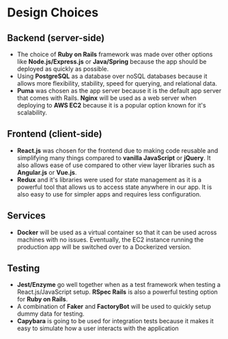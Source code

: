 # Design Choices

## Backend (server-side)
* The choice of **Ruby on Rails** framework was made over other options like **Node.js/Express.js** or **Java/Spring** because the app should be deployed as quickly as possible.
* Using **PostgreSQL** as a database over noSQL databases because it allows more flexibility, stability, speed for querying, and relational data.
* **Puma** was chosen as the app server because it is the default app server that comes with Rails. **Nginx** will be used as a web server when deploying to **AWS EC2** because it is a popular option known for it's scalability.

## Frontend (client-side)
* **React.js** was chosen for the frontend due to making code reusable and simplifying many things compared to **vanilla JavaScript** or **jQuery**. It also allows ease of use compared to other view layer libraries such as **Angular.js** or **Vue.js**.
* **Redux** and it's libraries were used for state management as it is a powerful tool that allows us to access state anywhere in our app. It is also easy to use for simpler apps and requires less configuration.

## Services
* **Docker** will be used as a virtual container so that it can be used across machines with no issues. Eventually, the EC2 instance running the production app will be switched over to a Dockerized version.

## Testing
* **Jest/Enzyme** go well together when as a test framework when testing a React.js/JavaScript setup. **RSpec Rails** is also a powerful testing option for **Ruby on Rails**.
* A combination of **Faker** and **FactoryBot** will be used to quickly setup dummy data for testing.
* **Capybara** is going to be used for integration tests because it makes it easy to simulate how a user interacts with the application
